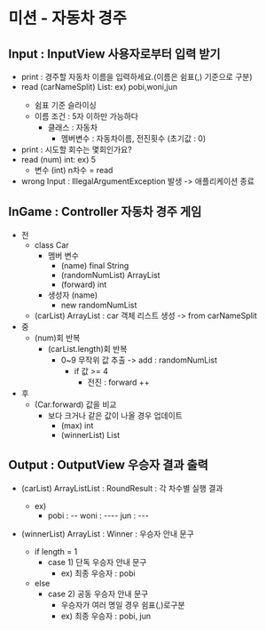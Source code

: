 # 미션 - 자동차 경주

## Input : InputView 사용자로부터 입력 받기
- print : 경주할 자동차 이름을 입력하세요.(이름은 쉼표(,) 기준으로 구분)
- read (carNameSplit) List<String>: ex) pobi,woni,jun
  - 쉼표 기준 슬라이싱
  - 이름 조건 : 5자 이하만 가능하다
    - 클래스 : 자동차
      - 멤버변수 : 자동차이름, 전진횟수 (초기값 : 0)
- print : 시도할 회수는 몇회인가요?
- read (num) int: ex) 5
  - 변수 (int) n차수 = read
- wrong Input : IllegalArgumentException 발생 -> 애플리케이션 종료
## InGame : Controller 자동차 경주 게임
- 전
  - class Car
    - 멤버 변수
      - (name) final String
      - (randomNumList) ArrayList<Integer>
      - (forward) int
    - 생성자 (name)
      - new randomNumList
  - (carList) ArrayList<Car> : car 객체 리스트 생성 -> from carNameSplit
- 중
  - (num)회 반복
    - (carList.length)회 반복
      - 0~9 무작위 값 추출 -> add : randomNumList
        - if 값 >= 4 
          - 전진 : forward ++
- 후
  - (Car.forward) 값을 비교
    - 보다 크거나 같은 값이 나올 경우 업데이트
      - (max) int
      - (winnerList) List<String>
## Output : OutputView 우승자 결과 출력
- (carList) ArrayListList<Car> : RoundResult : 각 차수별 실행 결과
  - ex)
    - pobi : --
      woni : ----
      jun : ---
    
- (winnerList) ArrayList<String> : Winner : 우승자 안내 문구
  - if length = 1
    - case 1) 단독 우승자 안내 문구
      - ex) 최종 우승자 : pobi
  - else
    - case 2) 공동 우승자 안내 문구
      - 우승자가 여러 명일 경우 쉼표(,)로구분
      - ex) 최종 우승자 : pobi, jun
